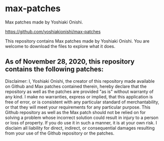 # max-patches
Max patches made by Yoshiaki Onishi.

https://github.com/yoshiakionishi/max-patches

This repository contains Max patches made by Yoshiaki Onishi. You are welcome to download the files to explore what it does. 

As of November 28, 2020, this repository contains the following patches:
 - 

Disclaimer:
I, Yoshiaki Onishi, the creator of this repository made available on Github and Max patches contained therein, hereby declare that the repository as well as the patches are provided "as is" without warranty of any kind. I make no warranties, express or implied, that this application is free of error, or is consistent with any particular standard of merchantability, or that they will meet your requirements for any particular purpose. This Github repository as well as the Max patch should not be relied on for solving a problem whose incorrect solution could result in injury to a person or loss of property. If you do use it in such a manner, it is at your own risk. I disclaim all liability for direct, indirect, or consequential damages resulting from your use of the Github repository or the patches.
